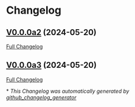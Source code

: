 # Changelog

## [V0.0.0a2](https://github.com/JarbasHiveMind/ovos-solver-hivemind-plugin/tree/V0.0.0a2) (2024-05-20)

[Full Changelog](https://github.com/JarbasHiveMind/ovos-solver-hivemind-plugin/compare/V0.0.0a3...V0.0.0a2)

## [V0.0.0a3](https://github.com/JarbasHiveMind/ovos-solver-hivemind-plugin/tree/V0.0.0a3) (2024-05-20)

[Full Changelog](https://github.com/JarbasHiveMind/ovos-solver-hivemind-plugin/compare/87eae1c8e7e237b3fe29d4b83b8bce7291d8ef20...V0.0.0a3)



\* *This Changelog was automatically generated by [github_changelog_generator](https://github.com/github-changelog-generator/github-changelog-generator)*
